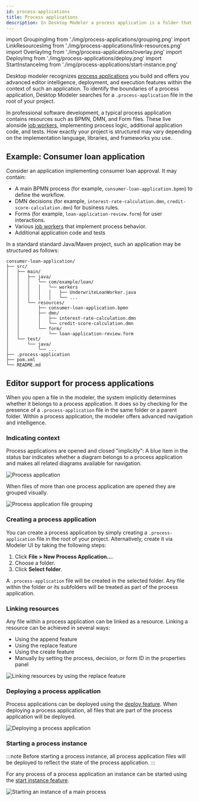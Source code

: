 ```yaml
---
id: process-applications
title: Process applications
description: In Desktop Modeler a process application is a folder that contains a .process-application file and a set of related files you can work on and deploy as a single bundle.
---
```


import GroupingImg from './img/process-applications/grouping.png'
import LinkResourcesImg from './img/process-applications/link-resources.png'
import OverlayImg from './img/process-applications/overlay.png'
import DeployImg from './img/process-applications/deploy.png'
import StartInstanceImg from './img/process-applications/start-instance.png'

Desktop modeler recognizes [process applications](../../concepts/process-applications.md) you build and offers you advanced editor intelligence, deployment, and execution features within the context of such an application. To identify the boundaries of a process application, Desktop Modeler searches for a `.process-application` file in the root of your project.

In professional software development, a typical process application contains resources such as BPMN, DMN, and Form files. These live alonside [job workers](/components/concepts/job-workers.md), implementing process logic, additional application code, and tests. How exactly your project is structured may vary depending on the implementation language, libraries, and frameworks you use.

## Example: Consumer loan application

Consider an application implementing consumer loan approval. It may contain:

- A main BPMN process (for example, `consumer-loan-application.bpmn`) to define the workflow.
- DMN decisions (for example, `interest-rate-calculation.dmn`, `credit-score-calculation.dmn`) for business rules.
- Forms (for example, `loan-application-review.form`) for user interactions.
- Various [job workers](/components/concepts/job-workers.md) that implement process behavior.
- Additional application code and tests

In a standard standard Java/Maven project, such an application may be structured as follows:

```
consumer-loan-application/
├── src/
│   ├── main/
│   │   ├── java/
│   │   │   └── com/example/loan/
│   │   │   │   └── workers
│   │   │   │   │   ├── UnderwriteLoanWorker.java
│   │   │   │   │   └── ...
│   │   └── resources/
│   │       ├── consumer-loan-application.bpmn
│   │       ├── dmn/
│   │       │   ├── interest-rate-calculation.dmn
│   │       │   └── credit-score-calculation.dmn
│   │       └── form/
│   │           └── loan-application-review.form
│   └── test/
│       └── java/
│           └── ...
├── .process-application
├── pom.xml
└── README.md
```

## Editor support for process applications

When you open a file in the modeler, the system implicitly determines whether it belongs to a process application. It does so by checking for the presence of a `.process-application` file in the same folder or a parent folder. Within a process application, the modeler offers advanced navigation and intelligence.

### Indicating context

Process applications are opened and closed "implicitly": A blue item in the status bar indicates whether a diagram belongs to a process application and makes all related diagrams available for navigation. 

<p><img src={OverlayImg} alt="Process application" /></p>

When files of more than one process application are opened they are grouped visually.

<p><img src={GroupingImg} alt="Process application file grouping" /></p>

### Creating a process application

You can create a process application by simply creating a `.process-application` file in the root of your project. Alternatively, create it via Modeler UI by taking the following steps:

1. Click **File > New Process Application...**.
2. Choose a folder.
3. Click **Select folder**.

A `.process-application` file will be created in the selected folder. Any file within the folder or its subfolders will be treated as part of the process application.

### Linking resources

Any file within a process application can be linked as a resource. Linking a resource can be achieved in several ways:

- Using the append feature
- Using the replace feature
- Using the create feature
- Manually by setting the process, decision, or form ID in the properties panel

<p><img src={LinkResourcesImg} alt="Linking resources by using the replace feature" /></p>

### Deploying a process application

Process applications can be deployed using the [deploy feature](./connect-to-camunda-8.md). When deploying a process application, all files that are part of the process application will be deployed.

<p><img src={DeployImg} alt="Deploying a process application" /></p>

### Starting a process instance

:::note
Before starting a process instance, all process application files will be deployed to reflect the state of the process application.
:::

For any process of a process application an instance can be started using the [start instance feature](./start-instance.md).

<p><img src={StartInstanceImg} alt="Starting an instance of a main process" /></p>
